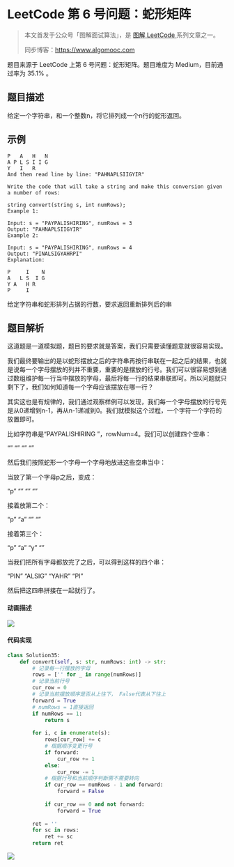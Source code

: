 # LeetCode 第 6 号问题：蛇形矩阵

> 本文首发于公众号「图解面试算法」，是 [图解 LeetCode ](<https://github.com/MisterBooo/LeetCodeAnimation>) 系列文章之一。
>
> 同步博客：https://www.algomooc.com
>

题目来源于 LeetCode 上第 6 号问题：蛇形矩阵。题目难度为 Medium，目前通过率为 35.1% 。


## 题目描述

给定一个字符串，和一个整数n，将它排列成一个n行的蛇形返回。

## 示例

```
P   A   H   N
A P L S I I G
Y   I   R
And then read line by line: "PAHNAPLSIIGYIR"

Write the code that will take a string and make this conversion given a number of rows:

string convert(string s, int numRows);
Example 1:

Input: s = "PAYPALISHIRING", numRows = 3
Output: "PAHNAPLSIIGYIR"
Example 2:

Input: s = "PAYPALISHIRING", numRows = 4
Output: "PINALSIGYAHRPI"
Explanation:

P     I    N
A   L S  I G
Y A   H R
P     I
```

给定字符串和蛇形排列占据的行数，要求返回重新排列后的串

## 题目解析

这道题是一道模拟题，题目的要求就是答案，我们只需要读懂题意就很容易实现。

我们最终要输出的是以蛇形摆放之后的字符串再按行串联在一起之后的结果，也就是说每一个字母摆放的列并不重要，重要的是摆放的行号。我们可以很容易想到通过数组维护每一行当中摆放的字母，最后将每一行的结果串联即可。所以问题就只剩下了，我们如何知道每一个字母应该摆放在哪一行？

其实这也是有规律的，我们通过观察样例可以发现，我们每一个字母摆放的行号先是从0递增到n-1，再从n-1递减到0。我们就模拟这个过程，一个字符一个字符的放置即可。

比如字符串是“PAYPALISHIRING ”，rowNum=4。我们可以创建四个空串：

“”
“”
“”
“”

然后我们按照蛇形一个字母一个字母地放进这些空串当中：

当放了第一个字母p之后，变成：

“p”
“”
“”
“”

接着放第二个：

“p”
“a”
“”
“”

接着第三个：

“p”
“a”
“y”
“”

当我们把所有字母都放完了之后，可以得到这样的四个串：

“PIN”
“ALSIG”
“YAHR”
“PI”

然后把这四串拼接在一起就行了。


#### 动画描述

![](../Animation/LeetCode6.gif)

#### 代码实现

```python
class Solution35:
    def convert(self, s: str, numRows: int) -> str:
        # 记录每一行摆放的字母
        rows = ['' for _ in range(numRows)]
        # 记录当前行号
        cur_row = 0
        # 记录当前摆放顺序是否从上往下， False代表从下往上
        forward = True
        # numRows = 1直接返回
        if numRows == 1:
            return s
        
        for i, c in enumerate(s):
            rows[cur_row] += c
            # 根据顺序变更行号
            if forward:
                cur_row += 1
            else:
                cur_row -= 1
            # 根据行号和当前顺序判断需不需要转向
            if cur_row == numRows - 1 and forward:
                forward = False
            
            if cur_row == 0 and not forward:
                forward = True
            
        ret = ''
        for sc in rows:
            ret += sc
        return ret
```

![](../../Pictures/qrcode.jpg)